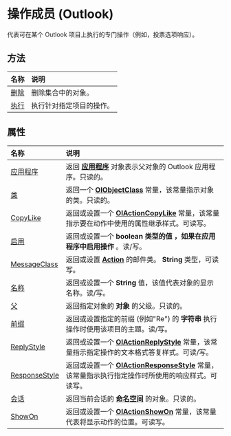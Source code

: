 
# 操作成员 (Outlook)


代表可在某个 Outlook 项目上执行的专门操作（例如，投票选项响应）。


## 方法



|**名称**|**说明**|
|:-----|:-----|
|[删除](96d498d2-9035-f31c-e2d1-3431e15f39db.md)|删除集合中的对象。|
|[执行](29dd0c5c-ed5f-b2cc-45b0-1c8c348239bb.md)|执行针对指定项目的操作。|

## 属性



|**名称**|**说明**|
|:-----|:-----|
|[应用程序](f89f7f23-1231-aa53-d720-6571145a807d.md)|返回 **[应用程序](797003e7-ecd1-eccb-eaaf-32d6ddde8348.md)** 对象表示父对象的 Outlook 应用程序。只读的。|
|[类](cdba7120-30d8-621f-415d-4c4b4101b4bc.md)|返回一个 **[OlObjectClass](33d724b3-df3c-2a7f-a80f-93b66d96f588.md)** 常量，该常量指示对象的类。只读的。|
|[CopyLike](4cde4458-1bf1-7673-1c5f-d3d9c4e9b8f6.md)|返回或设置一个  **[OlActionCopyLike](f566bbb1-4906-c1c2-1f8e-9f1564e6c072.md)** 常量，该常量指示要在动作中使用的属性继承样式。可读写。|
|[启用](090b5fdf-42fb-4da8-fb8f-74accaf1dc80.md)|返回或设置一个 **boolean 类型的值** **，如果在应用程序中启用操作** 。读/写。|
|[MessageClass](a1a1eaeb-2772-babc-18ba-28ce9a66500b.md)|返回或设置  **[Action](22bd8d4a-9cf4-bd37-011b-8da3dfadf761.md)** 的邮件类。 **String** 类型，可读写。|
|[名称](e0583c38-4824-6ef2-a9de-9dd8f84f5015.md)|返回或设置一个 **String** 值，该值代表对象的显示名称。读/写。|
|[父](2840b03e-7290-f633-2107-c2c49fc191de.md)|返回指定对象的 **对象** 的父级。只读的。|
|[前缀](82263675-b1c4-7190-784a-1741c70329c1.md)|返回或设置指定的前缀 (例如"Re") 的 **字符串** 执行操作时使用该项目的主题。读/写。|
|[ReplyStyle](bb5e0d3d-29ca-33dd-b437-cf2526451352.md)|返回或设置一个  **[OlActionReplyStyle](730f9712-a2bb-f698-d210-9dc94da373e8.md)** 常量，该常量指示指定操作的文本格式答复样式。可读/写。|
|[ResponseStyle](6c20276c-51c1-3164-a28f-ac415c911cbb.md)|返回或设置一个  **[OlActionResponseStyle](9981a41c-57e4-b981-e245-075811a10cdc.md)** 常量，该常量指示执行指定操作时所使用的响应样式。可读写。|
|[会话](cfe619d2-3a7e-c8af-de17-be2363de0a56.md)|返回当前会话的 **[命名空间](f0dcaa19-07f5-5d42-a3bf-2e42b7885644.md)** 的对象。只读的。|
|[ShowOn](62646ba1-7e25-8402-5530-d62fe45503e5.md)|返回或设置一个  **[OlActionShowOn](6a6e4156-d593-b5c7-8ed1-e133d61332df.md)** 常量，该常量代表将显示动作的位置。可读写。|
